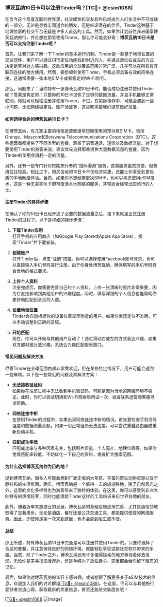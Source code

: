 ### 博茨瓦纳10日卡可以注册Tinder吗？[[TG💪+ @esim1088](https://t.me/s/esim1088)]

在当今这个高度互联的世界里，社交媒体和交友软件已经成为人们生活中不可或缺的一部分。无论是寻找志同道合的朋友，还是结识潜在的伴侣，Tinder这种基于地理位置的社交平台无疑是许多人首选的工具。然而，如果你计划前往非洲国家博茨瓦纳旅行，并且想在那里使用Tinder，那么你可能会好奇：**博茨瓦纳10日卡是否可以支持注册Tinder呢？**

首先，让我们来了解一下Tinder的基本运行机制。Tinder是一款基于地理位置的交友软件，用户可以通过GPS定位功能找到附近的人，并通过滑动右或左的方式决定是否对对方感兴趣。这款应用的全球覆盖范围非常广泛，几乎可以在所有有互联网连接的地方使用。然而，要想顺利使用Tinder，手机必须具备有效的网络连接，这通常需要一张本地SIM卡或者稳定的Wi-Fi信号。

那么，问题来了：当你持有一张博茨瓦纳10日卡时，能否成功注册并使用Tinder呢？答案是肯定的！只要你的10日卡提供了足够的数据流量，并且手机能够正常联网，你就可以轻松注册并使用Tinder。不过，在实际操作中，可能会遇到一些小问题，比如网络稳定性、账户验证等，这些都需要我们提前做好准备。

#### **如何选择合适的博茨瓦纳10日卡？**

在博茨瓦纳，有几家主要的电信运营商提供短期使用的预付费SIM卡，包括Orange、Mascom和Botswana Telecommunications Corporation（BTC）。这些运营商都提供了不同类型的套餐，涵盖了语音通话、短信以及数据流量。对于想要使用Tinder的游客来说，建议优先选择那些提供大量数据流量的套餐，因为Tinder的使用会消耗一定的流量。

另外，还有一些专门针对短期旅行者的“国际漫游”服务，这类服务虽然方便，但费用往往较高。相比之下，购买当地的10日卡不仅经济实惠，还能让你享受到更优质的本地网络体验。当然，如果你不想频繁更换SIM卡，也可以考虑使用eSIM技术，这是一种无需实体卡即可激活本地网络的服务，非常适合经常出国旅行的人士。

#### **注册Tinder的具体步骤**

在确认了你的10日卡已经开通了必要的数据流量之后，接下来就是正式注册Tinder的过程了。以下是详细的操作步骤：

1. **下载Tinder应用**  
   打开手机的应用商店（如Google Play Store或Apple App Store），搜索“Tinder”并下载安装。

2. **创建账户**  
   打开Tinder后，点击“注册”按钮。你可以选择使用Facebook账号登录，也可以直接输入手机号码进行注册。由于你身处博茨瓦纳，确保填写的手机号码符合当地的格式要求。

3. **上传个人资料**  
   注册完成后，你需要完善自己的个人资料。上传一张清晰的照片非常重要，因为它直接影响到其他用户的兴趣程度。同时，填写详细的个人信息也能帮助你更好地匹配到合适的人选。

4. **设置地理位置**  
   Tinder会自动根据你的设备位置显示附近的用户。如果你发现定位不准确，可以手动调整到正确的区域。

5. **开始匹配**  
   现在，你可以开始与其他用户互动了！通过滑动右或左的方式表达兴趣，如果双方都对彼此感兴趣，系统会为你匹配聊天窗口。

#### **常见问题及解决方法**

尽管Tinder在全球范围内都非常受欢迎，但在某些特定情况下，用户可能会遇到一些麻烦。以下是一些常见的问题及其解决方案：

- **无法接收验证码**  
  如果你在注册过程中无法收到手机验证码，可能是因为当地的网络环境不稳定。此时，你可以尝试切换到Wi-Fi网络后再试一次，或者联系运营商客服寻求帮助。

- **网络连接中断**  
  在使用Tinder的过程中，如果出现网络连接中断的情况，首先要检查手机信号强度和数据流量余额。如果一切正常但仍无法连接，可以尝试重启路由器或重新启动手机。

- **匹配成功率低**  
  匹配成功率与多种因素有关，包括照片质量、个人简介、地理位置等。如果你觉得匹配率较低，不妨优化一下自己的资料，或者扩大搜索范围。

#### **为什么选择博茨瓦纳作为目的地？**

提到博茨瓦纳，很多人可能会想到广袤无垠的大草原、丰富的野生动物资源以及宁静祥和的生活氛围。确实，博茨瓦纳是一个值得一去的旅游胜地。除了自然风光之外，这里的文化多样性也为游客带来了独特的体验。在这里，你可以感受到非洲大陆特有的热情好客，同时也能借助Tinder这样的工具结识来自世界各地的朋友。

此外，随着近年来旅游业的发展，博茨瓦纳的基础设施逐渐完善，尤其是通信领域取得了显著进步。无论是酒店、餐厅还是公共交通工具，都能提供便捷的网络服务。因此，即使你是第一次来到这里，也不会感到陌生或不便。

#### **总结**

综上所述，持有博茨瓦纳10日卡完全是可以注册并使用Tinder的。只要你选择了合适的套餐，并注意保持良好的网络环境，就能轻松享受这款社交软件带来的乐趣。当然，除了Tinder之外，博茨瓦纳还有许多值得探索的地方等待着你去发现。无论你是来寻找浪漫邂逅，还是单纯为了放松身心，这里都会给你留下难忘的记忆。

最后，如果你对博茨瓦纳的10日卡感兴趣，或者想要了解更多关于eSIM技术的信息，欢迎加入我们的讨论群组[[TG💪+ @esim1088](https://t.me/s/esim1088)]。在这里，你可以与其他旅行爱好者交流心得，获取最新的优惠信息，甚至还能结交新朋友哦！

[[TG💪+ @esim1088](https://t.me/s/esim1088) ![Image](https://i.postimg.cc/4NQfJmqS/Snipaste-2025-05-13-00-14-12.png)]
